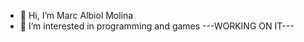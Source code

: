 - 👋 Hi, I’m Marc Albiol Molina
- 👀 I’m interested in programming and games
  ---WORKING ON IT---



<!---
- 💞️ I’m looking to collaborate on 
- 📫 How to reach me ...
marcalbiol/marcalbiol is a ✨ special ✨ repository because its `README.md` (this file) appears on your GitHub profile.
You can click the Preview link to take a look at your changes.
--->
